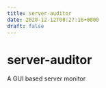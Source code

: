 ```yaml
---
title: server-auditor
date: 2020-12-12T08:27:16+0000
draft: false
---
```

# server-auditor
A GUI based server monitor
